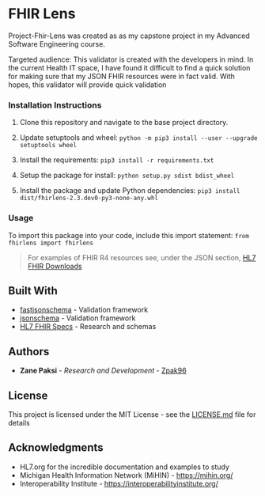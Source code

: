 # FHIR Lens
Project-Fhir-Lens was created as as my capstone project in my Advanced Software Engineering course.

Targeted audience:
This validator is created with the developers in mind. In the current Health IT space, I have found it difficult to find a quick
solution for making sure that my JSON FHIR resources were in fact valid. With hopes, this validator will provide quick validation

### Installation Instructions
1. Clone this repository and navigate to the base project directory.

2. Update setuptools and wheel:
```python -m pip3 install --user --upgrade setuptools wheel```

2. Install the requirements:
```pip3 install -r requirements.txt```

3. Setup the package for install:
```python setup.py sdist bdist_wheel```

4. Install the package and update Python dependencies:
```pip3 install dist/fhirlens-2.3.dev0-py3-none-any.whl```

### Usage
To import this package into your code, include this import statement:
```from fhirlens import fhirlens```

> For examples of FHIR R4 resources see, under the JSON section, [HL7 FHIR Downloads](https://www.hl7.org/fhir/downloads.html)

## Built With

* [fastjsonschema](https://pypi.org/project/fastjsonschema/) - Validation framework
* [jsonschema](https://pypi.org/project/jsonschema/) - Validation framework
* [HL7 FHIR Specs](http://hl7.org/fhir/) - Research and schemas

## Authors

* **Zane Paksi** - *Research and Development* - [Zpak96](https://github.com/zpak96)

## License

This project is licensed under the MIT License - see the [LICENSE.md](LICENSE.md) file for details

## Acknowledgments

* HL7.org for the incredible documentation and examples to study
* Michigan Health Information Network (MiHIN) - https://mihin.org/
* Interoperability Institute - https://interoperabilityinstitute.org/



